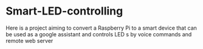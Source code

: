 # Smart-LED-controlling
Here is a project aiming to convert a Raspberry Pi to a smart device that can be used as a google assistant and controls LED s by voice commands and remote web server
